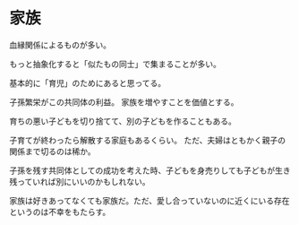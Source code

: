 # 家族

血縁関係によるものが多い。

もっと抽象化すると「似たもの同士」で集まることが多い。

基本的に「育児」のためにあると思ってる。

子孫繁栄がこの共同体の利益。
家族を増やすことを価値とする。

育ちの悪い子どもを切り捨てて、別の子どもを作ることもある。

子育てが終わったら解散する家庭もあるくらい。
ただ、夫婦はともかく親子の関係まで切るのは稀か。

子孫を残す共同体としての成功を考えた時、子どもを身売りしても子どもが生き残っていれば別にいいのかもしれない。

家族は好きあってなくても家族だ。ただ、愛し合っていないのに近くにいる存在というのは不幸をもたらす。
